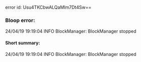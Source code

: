 error id: Usu4TKCbwALQaMIm7Dt4Sw==
### Bloop error:

24/04/19 19:19:04 INFO BlockManager: BlockManager stopped
#### Short summary: 

24/04/19 19:19:04 INFO BlockManager: BlockManager stopped